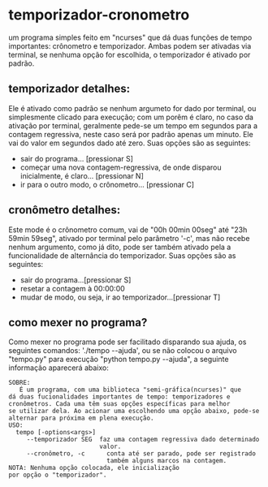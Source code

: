 # temporizador-cronometro
um programa simples feito em "ncurses" que dá duas funções de tempo importantes: crônometro e temporizador. Ambas podem ser ativadas via terminal, se nenhuma opção for escolhida, o temporizador é ativado por padrão.

## temporizador detalhes:
Ele é ativado como padrão se nenhum argumeto for dado por terminal, ou simplesmente clicado para execução; com um porêm é claro, no caso da ativação por terminal, geralmente pede-se um tempo em segundos para a contagem regressiva, neste caso será por padrão apenas um minuto. Ele vai do valor em segundos dado até zero.
Suas opções são as seguintes: 

  - sair do programa... [pressionar S]
  - começar uma nova contagem-regressiva, de onde disparou inicialmente, é claro... [pressionar N]
  - ir para o outro modo, o crônometro... [pressionar C]

## cronômetro detalhes:
Este mode é o crônometro comum, vai de "00h 00min 00seg" até "23h 59min 59seg", ativado por terminal pelo parâmetro '-c', mas não recebe nenhum argumento, como já dito, pode ser também ativado pela a funcionalidade de alternância do temporizador. Suas opções são as seguintes:

  - sair do programa...[pressionar S]
  - resetar a contagem à 00:00:00
  - mudar de modo, ou seja, ir ao temporizador...[pressionar T]


## como mexer no programa?
Como mexer no programa pode ser facilitado disparando sua ajuda, os seguintes comandos: './tempo --ajuda', ou se não colocou o arquivo "tempo.py" para execução "python tempo.py --ajuda", a seguinte informação aparecerá abaixo:
```
SOBRE:
   É um programa, com uma biblioteca "semi-gráfica(ncurses)" que 
dá duas fucionalidades importantes de tempo: temporizadores e
cronômetros. Cada uma têm suas opções específicas para melhor 
se utilizar dela. Ao acionar uma escolhendo uma opção abaixo, pode-se
alternar para próxima em plena execução.
USO:
  tempo [-options<args>]
     --temporizador SEG  faz uma contagem regressiva dado determinado 
                         valor.
     --cronômetro, -c      conta até ser parado, pode ser registrado 
                           também alguns marcos na contagem.
NOTA: Nenhuma opção colocada, ele inicialização
por opção o "temporizador".
```
